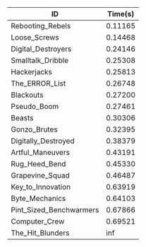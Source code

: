 |ID|Time(s)|
|-|-|
|Rebooting_Rebels|0.11165|
|Loose_Screws|0.14468|
|Digital_Destroyers|0.24146|
|Smalltalk_Dribble|0.25308|
|Hackerjacks|0.25813|
|The_ERROR_List|0.26748|
|Blackouts|0.27200|
|Pseudo_Boom|0.27461|
|Beasts|0.30306|
|Gonzo_Brutes|0.32395|
|Digitally_Destroyed|0.38379|
|Artful_Maneuvers|0.43191|
|Rug_Heed_Bend|0.45330|
|Grapevine_Squad|0.46487|
|Key_to_Innovation|0.63919|
|Byte_Mechanics|0.64103|
|Pint_Sized_Benchwarmers|0.67866|
|Computer_Crew|0.69521|
|The_Hit_Blunders|inf|
